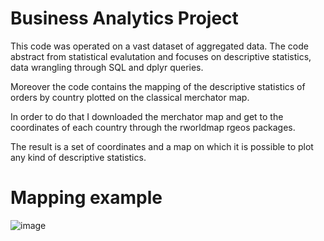 # Business Analytics Project

This code was operated on a vast dataset of aggregated data. The code abstract from statistical evalutation and focuses on descriptive statistics, data wrangling through SQL and dplyr queries.

Moreover the code contains the mapping of the descriptive statistics of orders by country plotted on the classical merchator map.

In order to do that I downloaded the merchator map and get to the coordinates of each country through the rworldmap rgeos packages.

The result is a set of coordinates and a map on which it is possible to plot any kind of descriptive statistics.

# Mapping example

![image](https://user-images.githubusercontent.com/42472072/52440030-c4613500-2b25-11e9-8b1e-ba8d95066815.png)
